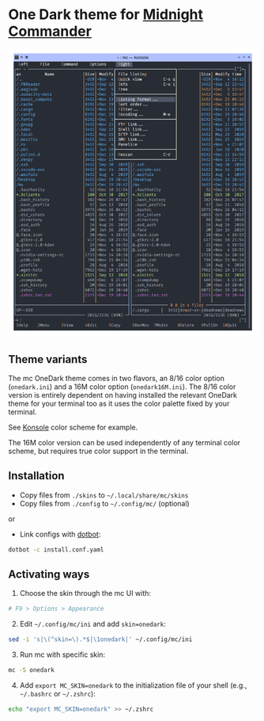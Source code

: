 # One Dark theme for [Midnight Commander](https://github.com/MidnightCommander/mc)

![mc-onedark](https://raw.githubusercontent.com/DeadNews/mc-onedark/main/preview/Screenshot_20201219_204641.png)

## Theme variants

The mc OneDark theme comes in two flavors, an 8/16 color option (`onedark.ini`) and a 16M color option (`onedark16M.ini`). The 8/16 color version is entirely dependent on having installed the relevant OneDark theme for your terminal too as it uses the color palette fixed by your terminal.

See [Konsole](https://store.kde.org/p/1225908/) color scheme for example.

The 16M color version can be used independently of any terminal color scheme, but requires true color support in the terminal.

## Installation

- Copy files from `./skins` to `~/.local/share/mc/skins`
- Copy files from `./config` to `~/.config/mc/` (optional)

or

- Link configs with [dotbot](https://github.com/anishathalye/dotbot):

```sh
dotbot -c install.conf.yaml
```

## Activating ways

1. Choose the skin through the mc UI with:

```sh
# F9 > Options > Appearance
```

2. Edit `~/.config/mc/ini` and add `skin=onedark`:

```sh
sed -i 's|\(^skin=\).*$|\1onedark|' ~/.config/mc/ini
```

3. Run mc with specific skin:

```sh
mc -S onedark
```

4. Add `export MC_SKIN=onedark` to the initialization file of your shell (e.g., `~/.bashrc` or `~/.zshrc`):

```sh
echo "export MC_SKIN=onedark" >> ~/.zshrc
```
